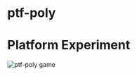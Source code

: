 # ptf-poly
# Platform Experiment

![ptf-poly game](https://media.giphy.com/media/dSeVUS6Xn8cQFf6eZz/giphy.gif)
